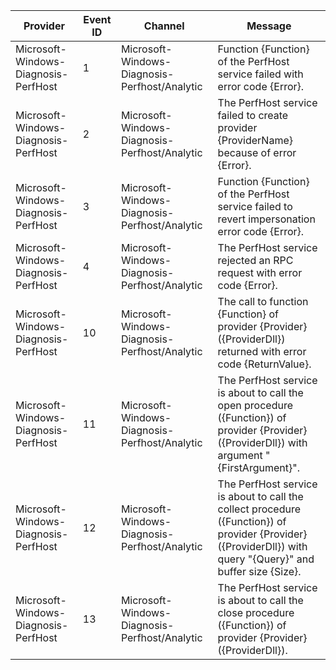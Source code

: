 Provider                              |  Event ID  |  Channel                                        |  Message
--------------------------------------|------------|-------------------------------------------------|--------------------------------------------------------------------------------------------------------------------------------------------------------------
Microsoft-Windows-Diagnosis-PerfHost  |  1         |  Microsoft-Windows-Diagnosis-Perfhost/Analytic  |  Function {Function} of the PerfHost service failed with error code {Error}.
Microsoft-Windows-Diagnosis-PerfHost  |  2         |  Microsoft-Windows-Diagnosis-Perfhost/Analytic  |  The PerfHost service failed to create provider {ProviderName} because of error {Error}.
Microsoft-Windows-Diagnosis-PerfHost  |  3         |  Microsoft-Windows-Diagnosis-Perfhost/Analytic  |  Function {Function} of the PerfHost service failed to revert impersonation error code {Error}.
Microsoft-Windows-Diagnosis-PerfHost  |  4         |  Microsoft-Windows-Diagnosis-Perfhost/Analytic  |  The PerfHost service rejected an RPC request with error code {Error}.
Microsoft-Windows-Diagnosis-PerfHost  |  10        |  Microsoft-Windows-Diagnosis-Perfhost/Analytic  |  The call to function {Function} of provider {Provider} ({ProviderDll}) returned with error code {ReturnValue}.
Microsoft-Windows-Diagnosis-PerfHost  |  11        |  Microsoft-Windows-Diagnosis-Perfhost/Analytic  |  The PerfHost service is about to call the open procedure ({Function}) of provider {Provider} ({ProviderDll}) with argument "{FirstArgument}".
Microsoft-Windows-Diagnosis-PerfHost  |  12        |  Microsoft-Windows-Diagnosis-Perfhost/Analytic  |  The PerfHost service is about to call the collect procedure ({Function}) of provider {Provider} ({ProviderDll}) with query "{Query}" and buffer size {Size}.
Microsoft-Windows-Diagnosis-PerfHost  |  13        |  Microsoft-Windows-Diagnosis-Perfhost/Analytic  |  The PerfHost service is about to call the close procedure ({Function}) of provider {Provider} ({ProviderDll}).